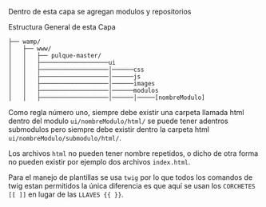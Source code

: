 Dentro de esta capa se agregan modulos y repositorios

Estructura General de esta Capa
```
├── wamp/
│   ├── www/
│   │   ├── pulque-master/
│   │   ├───────────────────ui
│   │   ├───────────────────│──────css
│   │   ├───────────────────│──────js
│   │   ├───────────────────│──────images
│   │   ├───────────────────│──────modulos
│   │   ├───────────────────│──────│─────[nombreModulo]
```

Como regla n&uacute;mero uno, siempre debe existir una carpeta llamada 
html dentro del modulo `ui/nombreModulo/html/` se puede tener adentros
submodulos pero siempre debe existir dentro la carpeta html
`ui/nombreModulo/submodulo/html/`.

Los archivos `html` no pueden tener nombre repetidos, o dicho de otra forma
no pueden existir por ejemplo dos archivos `index.html`.

Para el manejo de plantillas se usa `twig` por lo que todos los comandos
de twig estan permitidos la única diferencia es que aquí se usan 
los `CORCHETES [[ ]]` en lugar de las `LLAVES {{ }}`.